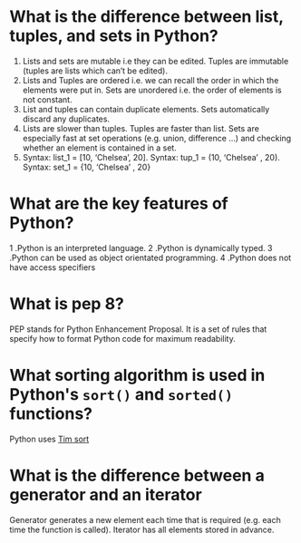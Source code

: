 # What is the difference between list, tuples, and sets in Python?
 1. Lists and sets are mutable i.e they can be edited. Tuples are immutable (tuples are lists which can’t be edited).
 2. Lists and Tuples are ordered i.e. we can recall the order in which the elements were put in. Sets are unordered i.e. the order of elements is not constant. 
 3. List and tuples can contain duplicate elements. Sets automatically discard any duplicates.
 4. Lists are slower than tuples. Tuples are faster than list. Sets are especially fast at set operations (e.g. union, difference ...) and checking whether an element is contained in a set.
 5. Syntax: list_1 = [10, ‘Chelsea’, 20]. Syntax: tup_1 = (10, ‘Chelsea’ , 20). Syntax: set_1 = {10, ‘Chelsea’ , 20}

# What are the key features of Python?
1 .Python is an interpreted language. 
2 .Python is dynamically typed.
3 .Python can be used as object orientated programming.
4 .Python does not have access specifiers 

# What is pep 8?
PEP stands for Python Enhancement Proposal. It is a set of rules that specify how to format Python code for maximum readability.

# What sorting algorithm is used in Python's `sort()` and `sorted()` functions?
Python uses [Tim sort](https://en.wikipedia.org/wiki/Timsort)

# What is the difference between a generator and an iterator
Generator generates a new element each time that is required (e.g. each time the function is called). Iterator has all elements stored in advance. 
